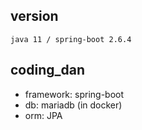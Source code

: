## version
``java 11 / spring-boot 2.6.4``

## coding_dan
- framework: spring-boot
- db: mariadb (in docker)
- orm: JPA
